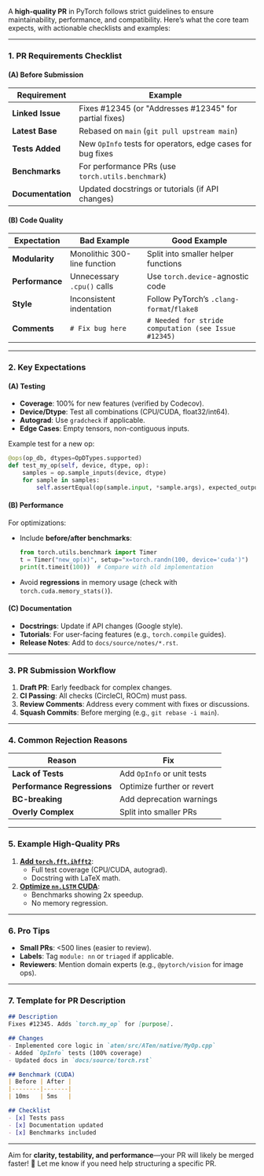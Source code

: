 A **high-quality PR** in PyTorch follows strict guidelines to ensure maintainability, performance, and compatibility. Here’s what the core team expects, with actionable checklists and examples:

---

### **1. PR Requirements Checklist**
#### **(A) Before Submission**
| Requirement          | Example |
|----------------------|---------|
| **Linked Issue** | Fixes #12345 (or "Addresses #12345" for partial fixes) |
| **Latest Base** | Rebased on `main` (`git pull upstream main`) |
| **Tests Added** | New `OpInfo` tests for operators, edge cases for bug fixes |
| **Benchmarks** | For performance PRs (use `torch.utils.benchmark`) |
| **Documentation** | Updated docstrings or tutorials (if API changes) |

#### **(B) Code Quality**
| Expectation          | Bad Example | Good Example |
|----------------------|-------------|--------------|
| **Modularity** | Monolithic 300-line function | Split into smaller helper functions |
| **Performance** | Unnecessary `.cpu()` calls | Use `torch.device`-agnostic code |
| **Style** | Inconsistent indentation | Follow PyTorch’s `.clang-format`/`flake8` |
| **Comments** | `# Fix bug here` | `# Needed for stride computation (see Issue #12345)` |

---

### **2. Key Expectations**
#### **(A) Testing**
- **Coverage**: 100% for new features (verified by Codecov).
- **Device/Dtype**: Test all combinations (CPU/CUDA, float32/int64).
- **Autograd**: Use `gradcheck` if applicable.
- **Edge Cases**: Empty tensors, non-contiguous inputs.

Example test for a new op:
```python
@ops(op_db, dtypes=OpDTypes.supported)
def test_my_op(self, device, dtype, op):
    samples = op.sample_inputs(device, dtype)
    for sample in samples:
        self.assertEqual(op(sample.input, *sample.args), expected_output)
```

#### **(B) Performance**
For optimizations:
- Include **before/after benchmarks**:
  ```python
  from torch.utils.benchmark import Timer
  t = Timer("new_op(x)", setup="x=torch.randn(100, device='cuda')")
  print(t.timeit(100))  # Compare with old implementation
  ```
- Avoid **regressions** in memory usage (check with `torch.cuda.memory_stats()`).

#### **(C) Documentation**
- **Docstrings**: Update if API changes (Google style).
- **Tutorials**: For user-facing features (e.g., `torch.compile` guides).
- **Release Notes**: Add to `docs/source/notes/*.rst`.

---

### **3. PR Submission Workflow**
1. **Draft PR**: Early feedback for complex changes.
2. **CI Passing**: All checks (CircleCI, ROCm) must pass.
3. **Review Comments**: Address every comment with fixes or discussions.
4. **Squash Commits**: Before merging (e.g., `git rebase -i main`).

---

### **4. Common Rejection Reasons**
| Reason          | Fix |
|----------------------|---------|
| **Lack of Tests** | Add `OpInfo` or unit tests |
| **Performance Regressions** | Optimize further or revert |
| **BC-breaking** | Add deprecation warnings |
| **Overly Complex** | Split into smaller PRs |

---

### **5. Example High-Quality PRs**
1. **[Add `torch.fft.ihfft2`](https://github.com/pytorch/pytorch/pull/70291)**:
   - Full test coverage (CPU/CUDA, autograd).
   - Docstring with LaTeX math.
2. **[Optimize `nn.LSTM` CUDA](https://github.com/pytorch/pytorch/pull/63544)**:
   - Benchmarks showing 2x speedup.
   - No memory regression.

---

### **6. Pro Tips**
- **Small PRs**: <500 lines (easier to review).
- **Labels**: Tag `module: nn` or `triaged` if applicable.
- **Reviewers**: Mention domain experts (e.g., `@pytorch/vision` for image ops).

---

### **7. Template for PR Description**
```markdown
## Description
Fixes #12345. Adds `torch.my_op` for [purpose].

## Changes
- Implemented core logic in `aten/src/ATen/native/MyOp.cpp`
- Added `OpInfo` tests (100% coverage)
- Updated docs in `docs/source/torch.rst`

## Benchmark (CUDA)
| Before | After |
|--------|-------|
| 10ms   | 5ms   |

## Checklist
- [x] Tests pass
- [x] Documentation updated
- [x] Benchmarks included
```

---

Aim for **clarity, testability, and performance**—your PR will likely be merged faster! 🚀 Let me know if you need help structuring a specific PR.
